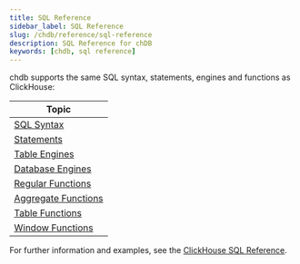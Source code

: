 ```yaml
---
title: SQL Reference
sidebar_label: SQL Reference
slug: /chdb/reference/sql-reference
description: SQL Reference for chDB
keywords: [chdb, sql reference]
---
```


chdb supports the same SQL syntax, statements, engines and functions as ClickHouse:

| Topic                      |
|----------------------------|
| [SQL Syntax](/sql-reference/syntax)          |
| [Statements](/sql-reference/statements)          |
| [Table Engines](/engines/table-engines)       |
| [Database Engines](/engines/database-engines)    |
| [Regular Functions](/sql-reference/functions)   |
| [Aggregate Functions](/sql-reference/aggregate-functions) |
| [Table Functions](/sql-reference/table-functions)     | 
| [Window Functions](/sql-reference/window-functions)    |

For further information and examples, see the [ClickHouse SQL Reference](/sql-reference).
